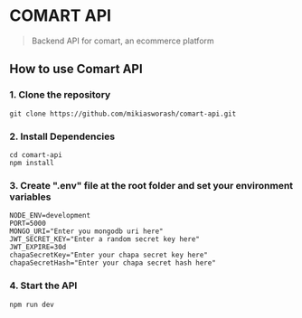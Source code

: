 # COMART API

> Backend API for comart, an ecommerce platform

## How to use Comart API

### 1. Clone the repository

```
git clone https://github.com/mikiasworash/comart-api.git
```

### 2. Install Dependencies

```
cd comart-api
npm install
```

### 3. Create ".env" file at the root folder and set your environment variables
```
NODE_ENV=development
PORT=5000
MONGO_URI="Enter you mongodb uri here"
JWT_SECRET_KEY="Enter a random secret key here"
JWT_EXPIRE=30d
chapaSecretKey="Enter your chapa secret key here"
chapaSecretHash="Enter your chapa secret hash here"
```

### 4. Start the API

```
npm run dev
```
